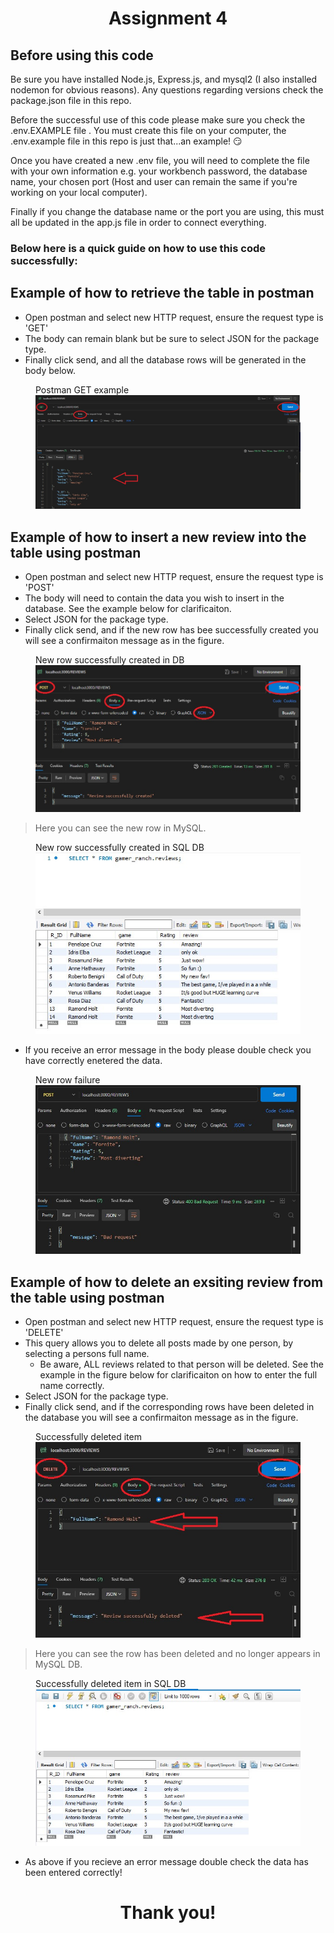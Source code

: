 
# <p align="center"> Assignment 4 </p>

## Before using this code
Be sure you have installed Node.js, Express.js, and mysql2 (I also installed nodemon for obvious reasons). Any questions regarding versions check the package.json file in this repo.

Before the successful use of this code please make sure you check the .env.EXAMPLE file
. You must create this file on your computer, the .env.example file in this repo is just that...an example! :smirk:

Once you have created a new .env file, you will need to complete the file with your own information e.g. your workbench password, the database name, your chosen port (Host and user can remain the same if you're working on your local computer). 

Finally if you change the database name or the port you are using, this must all be updated in the app.js file in order to connect everything.

### Below here is a quick guide on how to use this code successfully:
##
## Example of how to retrieve the table in postman 
* Open postman and select new HTTP request, ensure the request type is 'GET'
* The body can remain blank but be sure to select JSON for the package type.
* Finally click send, and all the database rows will be generated in the body below.

<figure>
   <figcaption>Postman GET example</figcaption> 
   <img src="img\Postman GET example.jpg"
         alt="Postman GET example">
</figure>

## Example of how to insert a new review into the table using postman 
* Open postman and select new HTTP request, ensure the request type is 'POST'
* The body will need to contain the data you wish to insert in the database. See the example below for clarificaiton.
* Select JSON for the package type.
* Finally click send, and if the new row has bee successfully created you will see a confirmaiton message as in the figure.

<figure>
   <figcaption>New row successfully created in DB</figcaption> 
   <img src="img\Postman insert successful example.jpg"
         alt="New row successfully created in DB">
</figure>

> Here you can see the new row in MySQL.
<figure>
   <figcaption>New row successfully created in SQL DB</figcaption> 
   <img src="img\data successfully added in SQL.jpg"
         alt="New row successfully created in SQL DB">
</figure>

* If you receive an error message in the body please double check you have correctly enetered the data.

<figure>
   <figcaption>New row failure</figcaption> 
   <img src="img\Postman insert fail example.jpg"
         alt="New row failure">
</figure>

## Example of how to delete an exsiting review from the table using postman 
* Open postman and select new HTTP request, ensure the request type is 'DELETE'
* This query allows you to delete all posts made by one person, by selecting a persons full name.
    * Be aware, ALL reviews related to that person will be deleted.
      See the example in the figure below for clarificaiton on how to enter the full name correctly.
* Select JSON for the package type.
* Finally click send, and if the corresponding rows have been deleted in the database you will see a confirmaiton message as in the figure.

<figure>
   <figcaption>Successfully deleted item</figcaption> 
   <img src="img\Postman delete successful example.jpg"
         alt="Successfully deleted item">
</figure>

> Here you can see the row has been deleted and no longer appears in MySQL DB.
<figure>
   <figcaption>Successfully deleted item in SQL DB</figcaption> 
   <img src="img\data successfully deleted in SQL.jpg"
         alt="Successfully deleted item in SQL DB">
</figure>


* As above if you recieve an error message double check the data has been entered correctly!

##
# <p align="center"> Thank you!</p>
